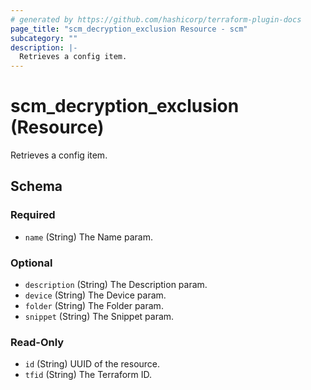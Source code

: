 ```yaml
---
# generated by https://github.com/hashicorp/terraform-plugin-docs
page_title: "scm_decryption_exclusion Resource - scm"
subcategory: ""
description: |-
  Retrieves a config item.
---
```


# scm_decryption_exclusion (Resource)

Retrieves a config item.



<!-- schema generated by tfplugindocs -->
## Schema

### Required

- `name` (String) The Name param.

### Optional

- `description` (String) The Description param.
- `device` (String) The Device param.
- `folder` (String) The Folder param.
- `snippet` (String) The Snippet param.

### Read-Only

- `id` (String) UUID of the resource.
- `tfid` (String) The Terraform ID.
